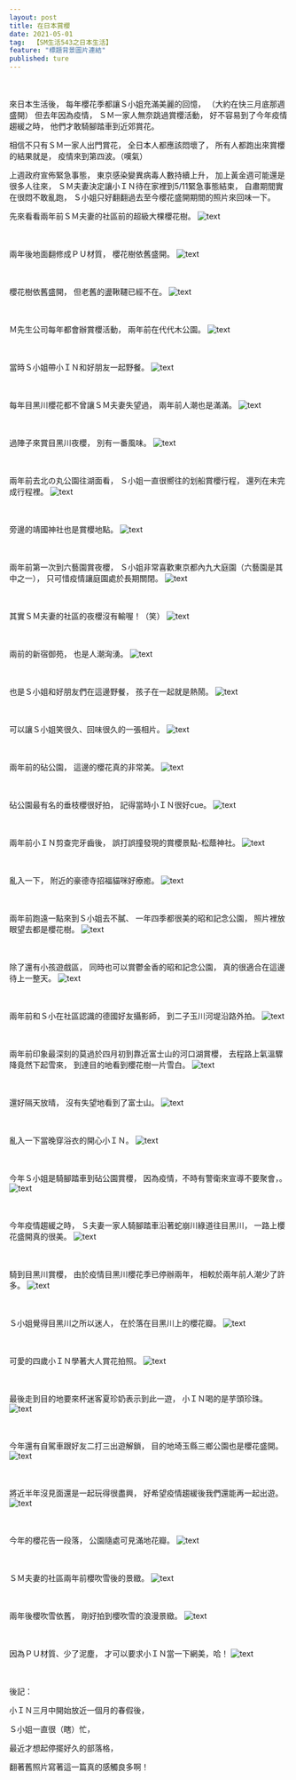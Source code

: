 ```yaml
---
layout: post
title: 在日本賞櫻
date: 2021-05-01
tag:  【SM生活543之日本生活】
feature: "標題背景圖片連結"
published: ture
---
```


<br><br>
來日本生活後，
每年櫻花季都讓Ｓ小姐充滿美麗的回憶，
（大約在快三月底那週盛開）
但去年因為疫情，
ＳＭ一家人無奈跳過賞櫻活動，
好不容易到了今年疫情趨緩之時，
他們才敢騎腳踏車到近郊賞花。

相信不只有ＳＭ一家人出門賞花，
全日本人都應該悶壞了，
所有人都跑出來賞櫻的結果就是，
疫情來到第四波。（嘆氣）

上週政府宣佈緊急事態，
東京感染變異病毒人數持續上升，
加上黃金週可能還是很多人往來，
ＳＭ夫妻決定讓小ＩＮ待在家裡到5/11緊急事態結束，
自肅期間實在很悶不敢亂跑，
Ｓ小姐只好翻翻過去至今櫻花盛開期間的照片來回味一下。

先來看看兩年前ＳＭ夫妻的社區前的超級大棵櫻花樹。
![text](https://lh3.googleusercontent.com/OF2_Vw_5m7j_oujMVczmmZshocZsAjBT3qBi_TQSo39qCke1tD9MX-p5BLz6vq5ZhK7gS3JmS356ViTi0gdLfz-P9PiqBm6JjMRksGSU6nedfF6T6uKx5OKP2T2Ny2MDA2ugvvkS2ng=w2400)


<br><br>
兩年後地面翻修成ＰＵ材質，
櫻花樹依舊盛開。
![text](https://lh3.googleusercontent.com/npokOM_cg2tpmZaaeEhGBzzlWGqvW3KozT7rn2Aspt3Bq-T28g-HcX3ovqIuab2Pkk5rv5XzDlxZL1SyBTSH1Z-eXCHGyVtk7ypVU9S_DwjR3A2m3f0MlIdxQvKXPnoFAmjIL64e_oY=w2400)


<br><br>
櫻花樹依舊盛開，
但老舊的盪鞦韆已經不在。
![text](https://lh3.googleusercontent.com/m1RqBAP0qDB03DwZc20xsvmeQr03dQ33rq6fLrL12q0Qze1v0JZ1ahesfiH6r1b1kLoW5VZWVwAP0uDT1Tk0fCoqzXihFhzQl_7wxkjUuIZQ3QEzdx3uh1O29dXq2aNnwH5HZNoD2Aw=w2400)


<br><br>
Ｍ先生公司每年都會辦賞櫻活動，
兩年前在代代木公園。
![text](https://lh3.googleusercontent.com/s7wPMq_P-wPt96j-7x0N5T3a-FXzLr2sIZTrFnY2jzb4q4wSDITCohM-sc2ywgptFR6Wmy-5eVeBlvHlRPPwBb2yf9Bl6X40LooXJ-2BB3KJ_dErqPUUKAFed67QAuxe7Nx6RJcN3P8=w2400)


<br><br>
當時Ｓ小姐帶小ＩＮ和好朋友一起野餐。
![text](https://lh3.googleusercontent.com/opucXWrnMQgkNOvaZhHQPb2n4DxJx2GbqN0u2bMJD5D_M5dk8YQOSVTn-uIxMd0U6gKri8SqMdOFo42Tyji7mulYY6NYTHXhVsGCx4jQqUy8fvZszG3zbYoaKj4KTjrcsBTWCyfNNjE=w2400)


<br><br>
每年目黑川櫻花都不曾讓ＳＭ夫妻失望過，
兩年前人潮也是滿滿。
![text](https://lh3.googleusercontent.com/H6eVj2TyDdxXrjDr9XOHGyXJ9MiD3-hME4Tfw_ZSNfgesq6Uynuwm4yFKsoUqaEZNl6tVhZiOSInOWJ4ZeW9JSk-Nvo19GUYx72br8VC7Lxf3ZVY2XG8g-NPAeNanO6mA8ofVTUXxkY=w2400)


<br><br>
過陣子來賞目黑川夜櫻，
別有一番風味。
![text](https://lh3.googleusercontent.com/L9BvzwGhVgudDxOjkyA2yofkfoZZA_DISPIDM8syeOYzwDSXbHEebYcr7Cr0ExuY6uM9e-nSu2TIStBl7B4hFQrZbKo6f4KaLZ3o2BkZAzgfWJaRfXKN9WowG3IcAhikDeSx9jYJeLk=w2400)


<br><br>
兩年前去北の丸公園往湖面看，
Ｓ小姐一直很嚮往的划船賞櫻行程，
還列在未完成行程裡。
![text](https://lh3.googleusercontent.com/yU51UYCmVk82ZYgxi-9B0RO1wgP0et7E228M98rBwl42SINx1OprQuN6twMJymCW7MsfpFfTh_nNVSdGAdx4NkFfZksMJPp4kcYbyq_gbc9TCiIrJK6TnkN1MZ0OckvXzqtmO8kaUew=w2400)


<br><br>
旁邊的靖國神社也是賞櫻地點。
![text](https://lh3.googleusercontent.com/J2NNsowBTgErCmJvUpLYA7kMue8Q4dnA3oL1XGiDV08aF6_a0stRoD-6S5mqE2oTce2b2SQmVLrZ_BtgVvsws99vocEikmDf6vkxelq-uhiDn9Z9xXugUafsyJM_-uDQgaa4pte6dAc=w2400)


<br><br>
兩年前第一次到六藝園賞夜櫻，
Ｓ小姐非常喜歡東京都內九大庭園（六藝園是其中之一），
只可惜疫情讓庭園處於長期關閉。
![text](https://lh3.googleusercontent.com/n-Huh_fxW-3eiRpFjO3gVYYiU7PobrN8gQpZaHyY_ILjG3INqoBh-y71PsHcYB6lBuDE7m6PullABZdX0e5yL3AZmTfCUKjEh2noFf3w1ADgOiYlYbObbMTmLVGJKw9QM2YjCUv1LN8=w2400)


<br><br>
其實ＳＭ夫妻的社區的夜櫻沒有輸喔！（笑）
![text](https://lh3.googleusercontent.com/pPwapFAAzq_ffLzpKhOAJiL1JjZiI2cg6v-Afaa4b4ackDeZfdQoXzYFirvdYvvgXXUahy7HE4OGxDb5y44hcV1-QpwHHKTBj5top7BE98V-yB0ViY0KfCMlCE14OIsOLr7kSiJL5bk=w2400)


<br><br>
兩前的新宿御苑，
也是人潮洶湧。
![text](https://lh3.googleusercontent.com/gb4s3iLM8_DjiCAlbZUbS7mxh302d3ygqZrIlB0Ri60rgbbHY-P9C8xfwhpU92CQni36I1rF0IoozSpg6Jlh4CQsfdGLFxeu3jgiBYccKXL3vuK9SgHNjR_oAOG53op2xIzZ8ZH6qOg=w2400)


<br><br>
也是Ｓ小姐和好朋友們在這邊野餐，
孩子在一起就是熱鬧。
![text](https://lh3.googleusercontent.com/rxnxuuppVtSHcqHxkcTpxSzDaGZAuRXLRlArUQGTCKoCa9HrBctK39dw7IrIZnlSye6LFi3sWTW_j4V9d0_dDndMYZcd7-WfxgFZUxx2lYFk0HP-qYREwNtnjZCGD281fKVA_Bdf58A=w2400)


<br><br>
可以讓Ｓ小姐笑很久、回味很久的一張相片。
![text](https://lh3.googleusercontent.com/2eYnppSmb6zse1xqzb43kGWyYVxncc1rjDXZLWAISI-dfs475VJHMbUbbEv_fuwwIvwaWAvs3NEtihrgOfGIKFWIw3KQtU_HPG19SKji71BmloiF9oklEAE15Jxn40H8bzp_93q5vp0=w2400)


<br><br>
兩年前的砧公園，
這邊的櫻花真的非常美。
![text](https://lh3.googleusercontent.com/W2q7xmFatiorxmL_-6IGfFD50gSmhyVRfaDhcv_xcdixVvN8ggvW_Rld3Qj0XlwG7cVWFrhjn2us1jgFS1wKPIpZYoXJT2Y4KKTOmHtVwtzocUxW3s7zXOdrRXKzA49BljklFFDa0s4=w2400)


<br><br>
砧公園最有名的垂枝櫻很好拍，
記得當時小ＩＮ很好cue。
![text](https://lh3.googleusercontent.com/9LF2rZNvZx46vEKsbmPX4A3ElgsW2dal6BDyB3RzYq9MMUxsgCr_wkPhzdJLrGsBjuVI_E42b5D0vDCAaAgY9xmxyx8YnRXq0aq7IqgjZocgoHw5kMGhnG45iGoUqyC4EuXQng4Fomk=w2400)


<br><br>
兩年前小ＩＮ剪查完牙齒後，
誤打誤撞發現的賞櫻景點-松蔭神社。
![text](https://lh3.googleusercontent.com/wa8MbwBm8-3vruJiNimR0Tj3NzjBnbDTi4GkAIPx2r_duZSKGCLpfvgxnUsXozCyLBxCMRwVI6zDVqdvzJEBuxu9qhxXVaN4_kB7vzgj6aWZr3LmUgb8GgZ9oSrCLgS4HmrqHgGFxT0=w2400)


<br><br>
亂入一下，
附近的豪德寺招福貓咪好療癒。
![text](https://lh3.googleusercontent.com/MTgaBWPI92stVSq-LqFMbGKXSaiRvzGrFSLVven0sHYPV9lSX1lhtSEM1oR8_GDcpZbPvTTVHrkTvQJ11O_F-qt9zN7BPPLeVlYdILabHmACPATG2PAfWQd9acZU8i-6OExbpQKqXjE=w2400)


<br><br>
兩年前跑遠一點來到Ｓ小姐去不膩、
一年四季都很美的昭和記念公園，
照片裡放眼望去都是櫻花樹。
![text](https://lh3.googleusercontent.com/2JfffpC31P_sRQMcdxdkZF1DtGLrCPTN0j6trh8WTXD3X73Q60l2wSnJXjfuWREa470bN7UlPIA1eji3rRv3Wrx7cpJ7BVRx7RSq7jn0hnxL-kTsun-fny82BrOVdLyzO-SeJ5c092g=w2400)


<br><br>
除了還有小孩遊戲區，
同時也可以賞鬱金香的昭和記念公園，
真的很適合在這邊待上一整天。
![text](https://lh3.googleusercontent.com/AZAn_S1hkpFWKOKZBs4YxL7u__swR5HOHZiVIV3kJ9t4jPw5The45wGr96DqdhettlqW_Vum4XwX11k1mdSRAM09Tf5KKbO-nKnmKULusbZk5i9nuI2ktWk2tGHRTgCNzqRZQOQwlFg=w2400)


<br><br>
兩年前和Ｓ小在社區認識的德國好友攝影師，
到二子玉川河堤沿路外拍。
![text](https://lh3.googleusercontent.com/v9EPDrofO0l4r1kYlwH3NvQ36kVr8tepaDQrYFjsfmKM4ceJtFsrjLvYE5ZfazbAq4s9tA9Pj3EjIkkiU70EX92MDPJkDktyhvwviJM-Y4Q3RrtW-TumKJBRWV_5OiiEmvD1qsEiVNE=w2400)


<br><br>
兩年前印象最深刻的莫過於四月初到靠近富士山的河口湖賞櫻，
去程路上氣溫驟降竟然下起雪來，
到達目的地看到櫻花樹一片雪白。
![text](https://lh3.googleusercontent.com/mKOwrexnT-1p9HSFuVMlPeZNIt19yHhH-YdyERrUibUz2eaAw7GzKVEaBYPZs6IZIpnlBdpL64cPa1LQR8lUY1f3Wm02Dz_KTsHJfx48G1JASyWTs-jpnqkd4VA5LJyWieX2v0pKoUc=w2400)


<br><br>
還好隔天放晴，
沒有失望地看到了富士山。
![text](https://lh3.googleusercontent.com/83mgrLahmQpiJCpOaiO0SZrFK01fcJ-16BsxIWMZgDR7NhU1fwtMFC0VMcBx0qZy8nUB9zJhSLawSI36QXKLTioabwrXVDQffnjn-DyLMON2c9TOX-1U5r-fFHs_HAFMcpSEb2nqkaE=w2400)


<br><br>
亂入一下當晚穿浴衣的開心小ＩＮ。
![text](https://lh3.googleusercontent.com/tqR2SFpVQx-mPrbRWKXvxu0ykX5xwNnHcIM0DEfLuYdHm14uaoP27FFXAu2iDoSvmCPUdbvVw37JngKOBnsnxf1NqT3LuFv-HBNW3JCn6W2rv-qXa_Ug5aOGpt_GfdygCojhNyLnY-o=w2400)


<br><br>
今年Ｓ小姐是騎腳踏車到砧公園賞櫻，
因為疫情，不時有警衛來宣導不要聚會，。
![text](https://lh3.googleusercontent.com/JYQsIxQ4zdvHrT1U-wwEQ54Hynar2YD1zu9dNNnQTPRF-AmOLv3pQjMlT_aXFyUS57qOBigq9KduyBmOniJnffhcCYvA0IBiGAzeh7-V9HKdTiHGb9gd4qGveWtW1Zyz8HW-5XdnsYU=w2400)

<br><br>
今年疫情趨緩之時，
Ｓ夫妻一家人騎腳踏車沿著蛇崩川綠道往目黑川，
一路上櫻花盛開真的很美。
![text](https://lh3.googleusercontent.com/6Oc3D0TVOymH4R9LQg3kJC5qJ2U1hhHsAhfNKuyaRIRt-W7o8x_jaA4BLrSK-KTk-7fBpx0eJvuIADWb3zA9q8C9DcZHMf_fk3fd9UOcd-Yl7WEQ9fMZEcBmCRWul9XHD4itaTGOqLo=w2400)


<br><br>
騎到目黑川賞櫻，
由於疫情目黑川櫻花季已停辦兩年，
相較於兩年前人潮少了許多。
![text](https://lh3.googleusercontent.com/rJBU5W6WOsk7XdifcN22QgolJMvq_HFP0mFt81Gsr3pDOgj5D0BkX9X6MeDuaDUzWH-X9WmcRztqFUG7Sd1XOikwlLPQFfvZ2aniB-8_M5ES455TW4n1isj91U2h_71tVJCklw78O1Q=w2400)


<br><br>
Ｓ小姐覺得目黑川之所以迷人，
在於落在目黑川上的櫻花瓣。
![text](https://lh3.googleusercontent.com/23rbdpPpUNGe4e3CMEdTjKel0YvnmOKyIQd5Gp6JDIjBxD60Ek2RTgbaHXmZS019ML-TyUGNCg-HHJHIl85CXcqHtWaSSV9AkrJDIKZ3LOzfgDTM1A_1glGL7Pif3ofAbHqOHTGdP48=w2400)


<br><br>
可愛的四歲小ＩＮ學著大人賞花拍照。
![text](https://lh3.googleusercontent.com/Ket8hepnbpdTkWKHxjksLgks71oOHe3KddaUBrARc5gtg-iRvgS2wPOW_tLkrlhx6t2dv_GpSsFxy7cMTssXdRywgrxMLG-g27aBPfOL-CUG6zkS03z5XfV4zD0OgEKU2uN3e3Hsg5k=w2400)


<br><br>
最後走到目的地要來杯迷客夏珍奶表示到此一遊，
小ＩＮ喝的是芋頭珍珠。
![text](https://lh3.googleusercontent.com/cXcvQ4LcFstuAUKtr2NGltORpuQ5rzIrS_LoNbiXNQb7hhO1MRVgeH_5taJrxLAQFuB35LNQkaTh20_Fl0LwEPt9J0ER4Pi5aWES9AEwM5X87ZJjGzzSbFuqAIKStLfn_wlUvflpcm4=w2400)


<br><br>
今年還有自駕車跟好友二打三出遊解鎖，
目的地埼玉縣三鄉公園也是櫻花盛開。
![text](https://lh3.googleusercontent.com/2_donJF5kyuI6i76vkUN82uQyGQFVcqDvDyFBT99VoFPIV6WyPDQcxhOSqPIi5ixa2xqaIPVELMvwP43h9gaFcAbCVTvSsn3vy7T51tBjwr422qFEep4pU8UvbAzwATakNqgT1Cbaow=w2400)


<br><br>
將近半年沒見面還是一起玩得很盡興，
好希望疫情趨緩後我們還能再一起出遊。
![text](https://lh3.googleusercontent.com/8BQW1ujorgxpHJB5WymepebXVKMD0JS0LwSu6XSXaYBszit1BlNdcPAKAEYHRoXYaWUK2f3yvVVp6u_iOWwdUXwm__XoyP8QoIuYsavlowBGivWaL7klE74V5QUpmM6tB2tL0Bx6LFU=w2400)


<br><br>
今年的櫻花告一段落，
公園隨處可見滿地花瓣。
![text](https://lh3.googleusercontent.com/t9PQEwi7lOisy0Mzx9zJ7uBhrhh6cDt1F1tq7bwpbq2X1RRg50agWT2-fyfP9JPLmf6F1dUqwIN2oXsXr3ESsN2xL3hDvWRHsSd-Q-nK-qJ154HO0e8au5X4lN3TlCfUEdGwxviiAwk=w2400)


<br><br>
ＳＭ夫妻的社區兩年前櫻吹雪後的景緻。
![text](https://lh3.googleusercontent.com/R5BwyUj4us704jj7vgr4v3Yb8q7hAABhTpeM852W5k7EJmKZuT69dSUGrtr99Kw5XAIEJGOK-iSqJgFeIyCHzjihPr21q2IAVTq7bIPMyPJNpS_4r6brv1kOQZDeqeO1uYFapCVYJi4=w2400)


<br><br>
兩年後櫻吹雪依舊，
剛好拍到櫻吹雪的浪漫景緻。
![text](https://lh3.googleusercontent.com/jBUaMbHdiFw43fC2nlIs92q9rLIurgYtVhM0Ydb8UuFmMUPrUCkhL4UFSMSXpn2zgYR4LwIZO39LxgPRAi45tf87j7p4nePRsu5TepYbsK5p1_pwUqizc5jWLX64FESDellZxnfFb8w=w2400)


<br><br>
因為ＰＵ材質、少了泥塵，
才可以要求小ＩＮ當一下網美，哈！
![text](https://lh3.googleusercontent.com/Y3dDBdL21nyP9Ofl1dUg2HyG56e95Ok8vLGSO2TpdbBlFTr22D7pMSuz9gYL-gNUBZr4EItCXvT_uuA0WyLIklQIoA749-qVyIAv61zdd6y1LY_4n1sQXB2l9RhFyrcTfZn8I9vakvY=w2400)


<br><br>
後記：

小ＩＮ三月中開始放近一個月的春假後，

Ｓ小姐一直很（瞎）忙，

最近才想起停擺好久的部落格，

翻著舊照片寫著這一篇真的感觸良多啊！
